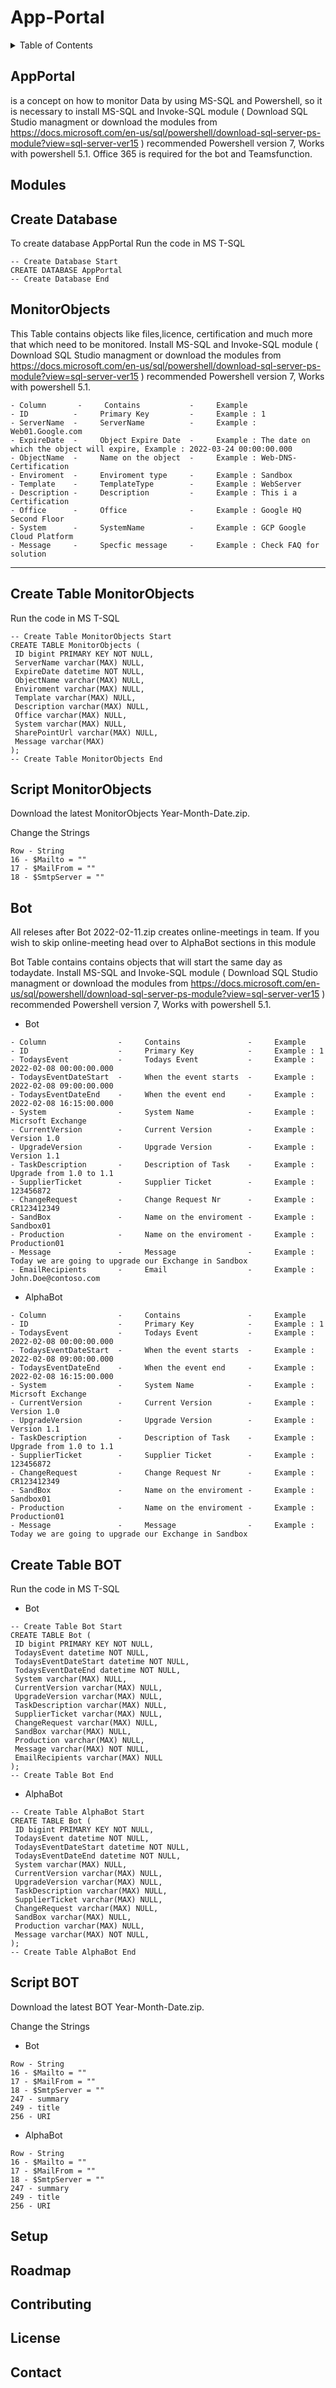 # App-Portal




<!-- TABLE OF CONTENTS -->
<details>
  <summary>Table of Contents</summary>
  <ol>
    <li>
      <a href="#appportal">About The Project</a>
    </li>
    <li>
      <a href="#modules">Modules</a>
      <ul><li><a href="#create-database">Create Database</a></li></ul>
      <ul><li><a href="#monitorobjects">MonitorObjects</a></li></ul>
      <ul><li><a href="#bot">Bot</a></li></ul>
    <li><a href="#setup">Setup</a></li>
    <li><a href="#roadmap">Roadmap</a></li>
    <li><a href="#contributing">Contributing</a></li>
    <li><a href="#license">License</a></li>
    <li><a href="#contact">Contact</a></li>
  </ol>
</details>

<!-- APPPORTAL  -->
## AppPortal 
is a concept on how to monitor Data by using MS-SQL and Powershell, so it is necessary to install 
MS-SQL and Invoke-SQL module ( Download SQL Studio managment or download the modules from 
https://docs.microsoft.com/en-us/sql/powershell/download-sql-server-ps-module?view=sql-server-ver15 ) 
recommended Powershell version 7, Works with powershell 5.1.
Office 365 is required for the bot and Teamsfunction.

<!-- MODULES -->
## Modules 

<!-- DATABASE -->
## Create Database 
To create database AppPortal Run the code in MS T-SQL 

```
-- Create Database Start
CREATE DATABASE AppPortal
-- Create Database End
```

<!-- MONITOROBJECTS -->
## MonitorObjects
This Table contains objects like files,licence, certification and much more that which need to be monitored.
Install MS-SQL and Invoke-SQL module ( Download SQL Studio managment or download the modules from 
https://docs.microsoft.com/en-us/sql/powershell/download-sql-server-ps-module?view=sql-server-ver15 ) 
recommended Powershell version 7, Works with powershell 5.1.
```
- Column       -     Contains           -     Example
- ID          -     Primary Key         -     Example : 1
- ServerName  -     ServerName          -     Example : Web01.Google.com
- ExpireDate  -     Object Expire Date  -     Example : The date on which the object will expire, Example : 2022-03-24 00:00:00.000
- ObjectName  -     Name on the object  -     Example : Web-DNS-Certification
- Enviroment  -     Enviroment type     -     Example : Sandbox
- Template    -     TemplateType        -     Example : WebServer
- Description -     Description         -     Example : This i a Certification
- Office      -     Office              -     Example : Google HQ Second Floor
- System      -     SystemName          -     Example : GCP Google Cloud Platform
- Message     -     Specfic message     -     Example : Check FAQ for solution   
 ```
---------------------------------------------

## Create Table MonitorObjects
Run the code in MS T-SQL 
```
-- Create Table MonitorObjects Start
CREATE TABLE MonitorObjects (
 ID bigint PRIMARY KEY NOT NULL,
 ServerName varchar(MAX) NULL,
 ExpireDate datetime NOT NULL,
 ObjectName varchar(MAX) NULL,
 Enviroment varchar(MAX) NULL,
 Template varchar(MAX) NULL,
 Description varchar(MAX) NULL,
 Office varchar(MAX) NULL,
 System varchar(MAX) NULL,
 SharePointUrl varchar(MAX) NULL,
 Message varchar(MAX)
);
-- Create Table MonitorObjects End
```

## Script MonitorObjects
Download the latest MonitorObjects Year-Month-Date.zip.
 
Change the Strings 

``` 
Row - String 
16 - $Mailto = "" 
17 - $MailFrom = "" 
18 - $SmtpServer = ""
```

<!-- BOT -->
## Bot
All releses after Bot 2022-02-11.zip creates online-meetings in team.
If you wish to skip online-meeting head over to AlphaBot sections in this module

Bot Table contains contains objects that will start the same day as todaydate.
Install MS-SQL and Invoke-SQL module ( Download SQL Studio managment or download the modules from 
https://docs.microsoft.com/en-us/sql/powershell/download-sql-server-ps-module?view=sql-server-ver15 ) 
recommended Powershell version 7, Works with powershell 5.1.

* Bot
```
- Column                -     Contains               -     Example
- ID                    -     Primary Key            -     Example : 1
- TodaysEvent           -     Todays Event           -     Example : 2022-02-08 00:00:00.000
- TodaysEventDateStart  -     When the event starts  -     Example : 2022-02-08 09:00:00.000
- TodaysEventDateEnd    -     When the event end     -     Example : 2022-02-08 16:15:00.000
- System                -     System Name            -     Example : Micrsoft Exchange
- CurrentVersion        -     Current Version        -     Example : Version 1.0
- UpgradeVersion        -     Upgrade Version        -     Example : Version 1.1
- TaskDescription       -     Description of Task    -     Example : Upgrade from 1.0 to 1.1
- SupplierTicket        -     Supplier Ticket        -     Example : 123456872
- ChangeRequest         -     Change Request Nr      -     Example : CR123412349
- SandBox               -     Name on the enviroment -     Example : Sandbox01
- Production            -     Name on the enviroment -     Example : Production01
- Message               -     Message                -     Example : Today we are going to upgrade our Exchange in Sandbox
- EmailRecipients       -     Email                  -     Example : John.Doe@contoso.com
 ```
* AlphaBot
``` 
- Column                -     Contains               -     Example
- ID                    -     Primary Key            -     Example : 1
- TodaysEvent           -     Todays Event           -     Example : 2022-02-08 00:00:00.000
- TodaysEventDateStart  -     When the event starts  -     Example : 2022-02-08 09:00:00.000
- TodaysEventDateEnd    -     When the event end     -     Example : 2022-02-08 16:15:00.000
- System                -     System Name            -     Example : Micrsoft Exchange
- CurrentVersion        -     Current Version        -     Example : Version 1.0
- UpgradeVersion        -     Upgrade Version        -     Example : Version 1.1
- TaskDescription       -     Description of Task    -     Example : Upgrade from 1.0 to 1.1
- SupplierTicket        -     Supplier Ticket        -     Example : 123456872
- ChangeRequest         -     Change Request Nr      -     Example : CR123412349
- SandBox               -     Name on the enviroment -     Example : Sandbox01
- Production            -     Name on the enviroment -     Example : Production01
- Message               -     Message                -     Example : Today we are going to upgrade our Exchange in Sandbox
 ``` 

## Create Table BOT
Run the code in MS T-SQL 
* Bot
```
-- Create Table Bot Start
CREATE TABLE Bot (
 ID bigint PRIMARY KEY NOT NULL,
 TodaysEvent datetime NOT NULL,
 TodaysEventDateStart datetime NOT NULL,
 TodaysEventDateEnd datetime NOT NULL,
 System varchar(MAX) NULL,
 CurrentVersion varchar(MAX) NULL,
 UpgradeVersion varchar(MAX) NULL,
 TaskDescription varchar(MAX) NULL,
 SupplierTicket varchar(MAX) NULL,
 ChangeRequest varchar(MAX) NULL,
 SandBox varchar(MAX) NULL,
 Production varchar(MAX) NULL,
 Message varchar(MAX) NOT NULL,
 EmailRecipients varchar(MAX) NULL
);
-- Create Table Bot End
```

* AlphaBot
``` 
-- Create Table AlphaBot Start
CREATE TABLE Bot (
 ID bigint PRIMARY KEY NOT NULL,
 TodaysEvent datetime NOT NULL,
 TodaysEventDateStart datetime NOT NULL,
 TodaysEventDateEnd datetime NOT NULL,
 System varchar(MAX) NULL,
 CurrentVersion varchar(MAX) NULL,
 UpgradeVersion varchar(MAX) NULL,
 TaskDescription varchar(MAX) NULL,
 SupplierTicket varchar(MAX) NULL,
 ChangeRequest varchar(MAX) NULL,
 SandBox varchar(MAX) NULL,
 Production varchar(MAX) NULL,
 Message varchar(MAX) NOT NULL,
);
-- Create Table AlphaBot End
``` 

## Script BOT
Download the latest BOT Year-Month-Date.zip.
 
Change the Strings 
* Bot
``` 
Row - String 
16 - $Mailto = "" 
17 - $MailFrom = "" 
18 - $SmtpServer = ""
247 - summary
249 - title
256 - URI
```

* AlphaBot
``` 
Row - String 
16 - $Mailto = "" 
17 - $MailFrom = "" 
18 - $SmtpServer = ""
247 - summary
249 - title
256 - URI
```


<!-- SETUP -->
## Setup 

<!-- ROADMAP -->
## Roadmap 
<!-- CONTRIBUTING  -->
## Contributing 

<!-- LICENCE -->
## License 
<!-- CONTACT -->
## Contact 
